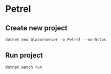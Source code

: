 # Petrel

## Create new project
```
dotnet new blazorserver -o Petrel --no-https
```

## Run project
```
dotnet watch run
```
